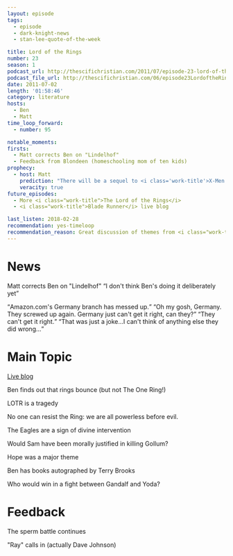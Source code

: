 ```yaml
---
layout: episode
tags:
  - episode
  - dark-knight-news 
  - stan-lee-quote-of-the-week

title: Lord of the Rings
number: 23
season: 1
podcast_url: http://thescifichristian.com/2011/07/episode-23-lord-of-the-rings/
podcast_file_url: http://thescifichristian.com/06/episode23LordoftheRings.mp3
date: 2011-07-02
length: '01:58:46'
category: literature
hosts:
  - Ben
  - Matt
time_loop_forward: 
  - number: 95

notable_moments:
firsts: 
  - Matt corrects Ben on "Lindelhof"
  - Feedback from Blondeen (homeschooling mom of ten kids) 
prophecy:
  - host: Matt
    prediction: "There will be a sequel to <i class='work-title'>X-Men: First Class</i>"
    veracity: true
future_episodes: 
  - More <i class="work-title">The Lord of the Rings</i>
  - <i class="work-title">Blade Runner</i> live blog

last_listen: 2018-02-28
recommendation: yes-timeloop
recommendation_reason: Great discussion of themes from <i class="work-title">The Lord of the Rings</i>.
---
```

# News
Matt corrects Ben on "Lindelhof" <q class="archivist inline">I don't think Ben's doing it deliberately yet</q>

<div class="quote">
  <span class="quote-context is-size-6"></span>
  <q class="ben">Amazon.com's Germany branch has messed up.</q>
  <q class="matt">Oh my gosh, Germany. They screwed up again. Germany just can't get it right, can they?</q>
  <q class="ben">They can't get it right.</q>
  <q class="matt">That was just a joke...I can't think of anything else they did wrong...</q>
</div>



# Main Topic
[Live blog](http://thescifichristian.com/2011/07/lord-of-the-rings-watch-a-thon-live-blog/)

Ben finds out that rings bounce (but not The One Ring!) 

LOTR is a tragedy

No one can resist the Ring: we are all powerless before evil. 

The Eagles are a sign of divine intervention

Would Sam have been morally justified in killing Gollum? 

Hope was a major theme

Ben has books autographed by Terry Brooks

Who would win in a fight between Gandalf and Yoda? 



# Feedback
The sperm battle continues

"Ray" calls in (actually Dave Johnson)